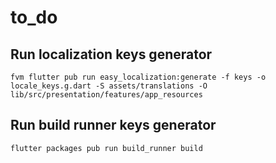 # to_do

## Run localization keys generator

```fvm flutter pub run easy_localization:generate -f keys -o locale_keys.g.dart -S assets/translations -O lib/src/presentation/features/app_resources```

## Run build runner keys generator
```flutter packages pub run build_runner build```